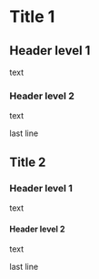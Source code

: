 # Title 1

## Header level 1

text

### Header level 2

text

last line


## Title 2

### Header level 1

text

#### Header level 2

text

last line

